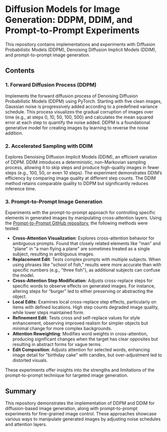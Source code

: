 # Diffusion Models for Image Generation: DDPM, DDIM, and Prompt-to-Prompt Experiments

This repository contains implementations and experiments with Diffusion Probabilistic Models (DDPM), Denoising Diffusion Implicit Models (DDIM), and prompt-to-prompt image generation.

## Contents

### 1. Forward Diffusion Process (DDPM)
Implements the forward diffusion process of Denoising Diffusion Probabilistic Models (DDPM) using PyTorch. Starting with five clean images, Gaussian noise is progressively added according to a predefined variance schedule. This process visualizes the gradual corruption of images over time (e.g., at steps 0, 10, 50, 100, 500) and calculates the mean squared error at each step to quantify the noise added. DDPM is a foundational generative model for creating images by learning to reverse the noise addition.

### 2. Accelerated Sampling with DDIM
Explores Denoising Diffusion Implicit Models (DDIM), an efficient variation of DDPM. DDIM introduces a deterministic, non-Markovian sampling process, allowing it to skip steps and produce high-quality images in fewer steps (e.g., 100, 50, or even 10 steps). The experiment demonstrates DDIM’s efficiency by comparing image quality at different step counts. The DDIM method retains comparable quality to DDPM but significantly reduces inference time.

### 3. Prompt-to-Prompt Image Generation
Experiments with the prompt-to-prompt approach for controlling specific elements in generated images by manipulating cross-attention layers. Using the [Prompt-to-Prompt GitHub repository](https://github.com/google/prompt-to-prompt), the following methods were tested:

- **Cross-Attention Visualization**: Explores cross-attention behavior for ambiguous prompts. Found that closely related elements like "man" and "plane" in "a man flying a plane" are sometimes treated as a single subject, resulting in ambiguous images.
- **Replacement Edit**: Tests complex prompts with multiple subjects. When using phrases like "school of fish," results were more accurate than with specific numbers (e.g., "three fish"), as additional subjects can confuse the model.
- **Cross-Attention Step Modification**: Adjusts cross-replace steps for specific words to observe effects on generated images. For instance, altering steps for “burger” led to either preserving or abstracting the object.
- **Local Edits**: Examines local cross-replace step effects, particularly on items with defined locations. High step counts degraded image quality, while lower steps maintained form.
- **Refinement Edit**: Tests cross and self-replace values for style enhancement, observing improved realism for simpler objects but minimal change for more complex backgrounds.
- **Attention Reweighting**: Modifies word weights in cross-attention, producing significant changes when the target has clear opposites but resulting in abstract forms for vague terms.
- **Edit Composition**: Adjusts attention for selected words, enhancing image detail for "birthday cake" with candles, but over-adjustment led to distorted visuals.

These experiments offer insights into the strengths and limitations of the prompt-to-prompt technique for targeted image generation.

## Summary
This repository demonstrates the implementation of DDPM and DDIM for diffusion-based image generation, along with prompt-to-prompt experiments for fine-grained image control. These approaches showcase various ways to manipulate generated images by adjusting noise schedules and attention layers.
